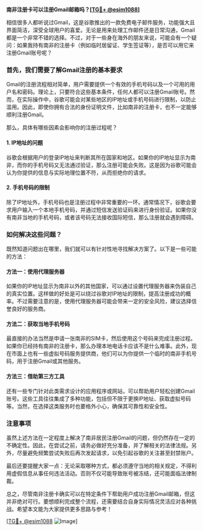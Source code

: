 **南非注册卡可以注册Gmail邮箱吗？[[TG💪+ @esim1088](https://t.me/s/esim1088)]**

相信很多人都听说过Gmail，这是谷歌推出的一款免费电子邮件服务，功能强大且界面简洁，深受全球用户的喜爱。无论是用来处理工作邮件还是日常沟通，Gmail都是一个非常不错的选择。不过，对于一些身在海外的朋友来说，可能会有一个疑问：如果我持有南非的注册卡（例如临时居留证、学生签证等），是否可以用它来注册Gmail账号呢？

### 首先，我们需要了解Gmail注册的基本要求

Gmail的注册流程相对简单，用户需要提供一个有效的手机号码以及一个可用的用户名和密码。理论上，只要符合这些基本条件，任何人都可以注册Gmail账号。然而，在实际操作中，谷歌可能会对某些地区的IP地址或手机号码进行限制，以防止滥用。因此，即使你拥有合法的身份证明文件，比如南非的注册卡，也不一定能够顺利注册Gmail。

那么，具体有哪些因素会影响你的注册过程呢？

#### 1. IP地址的问题

谷歌会根据用户的登录IP地址来判断其所在国家和地区。如果你的IP地址显示为南非，而你的手机号码又无法通过验证，那么注册可能会失败。这是因为谷歌可能会认为你提供的信息与实际地理位置不符，从而拒绝你的请求。

#### 2. 手机号码的限制

除了IP地址外，手机号码也是注册过程中非常重要的一环。通常情况下，谷歌会要求用户输入一个本地手机号码，并通过短信发送验证码来进行身份验证。如果你没有南非当地的手机号码，或者该号码无法接收国际短信，那么注册就会遇到障碍。

### 如何解决这些问题？

既然知道问题出在哪里，我们就可以有针对性地寻找解决方案了。以下是一些可能的方法：

#### 方法一：使用代理服务器

如果你的IP地址显示为南非以外的其他国家，可以通过设置代理服务器来伪装自己的真实位置。这样做的好处是可以绕过谷歌对IP地址的限制，提高注册成功的概率。不过需要注意的是，使用代理服务器可能会带来一定的安全风险，建议选择信誉良好的服务商。

#### 方法二：获取当地手机号码

最直接的办法当然是申请一张南非的SIM卡，然后使用这个号码来完成注册过程。如果你已经持有南非的注册卡，那么办理本地电话卡应该不是什么难事。此外，现在市面上也有一些虚拟号码服务提供商，他们可以为你提供一个临时的南非手机号码，用于注册Gmail或其他服务。

#### 方法三：借助第三方工具

还有一些专门针对此类需求设计的应用程序或网站，可以帮助用户轻松创建Gmail账号。这些工具往往集成了多种功能，包括但不限于更换IP地址、获取虚拟号码等。当然，在选择这类服务时也要格外小心，确保其可靠性和安全性。

### 注意事项

虽然上述方法在一定程度上解决了南非居民注册Gmail的问题，但仍然存在一定的不确定性。因此，在尝试之前，请务必做好充分准备，并了解相关的法律法规。另外，尽量避免频繁尝试失败后再次发起请求，以免引起谷歌的关注甚至封禁账户。

最后还要提醒大家一点：无论采取哪种方式，都必须遵守当地的相关规定，不得利用虚假信息从事任何违法活动。否则不仅可能导致账号被冻结，还可能面临法律制裁。

总之，尽管南非注册卡确实可以在特定条件下帮助用户成功注册Gmail邮箱，但这并非绝对可行。要想顺利完成整个流程，还需要结合自身实际情况灵活应对各种挑战。希望本文能为大家提供更多思路与参考！

[[TG💪+ @esim1088](https://t.me/s/esim1088) ![Image](https://i.postimg.cc/4NQfJmqS/Snipaste-2025-05-13-00-14-12.png)]